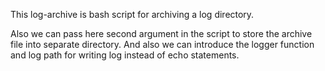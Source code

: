 This log-archive is bash script for archiving a log directory.

Also we can pass here second argument in the script to store the archive file into separate directory.
And also we can introduce the logger function and log path for writing log instead of echo statements.
